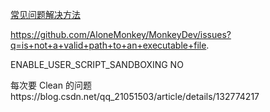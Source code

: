 [常见问题解决方法](https://crifan.github.io/ios_re_monkeydev_debug/website/env_setup/init_monkeydev/common_issues.html)

https://github.com/AloneMonkey/MonkeyDev/issues?q=is+not+a+valid+path+to+an+executable+file.

ENABLE_USER_SCRIPT_SANDBOXING NO

每次要 Clean 的问题https://blog.csdn.net/qq_21051503/article/details/132774217
